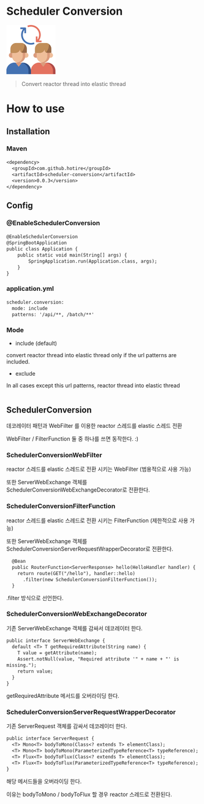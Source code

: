 # Scheduler Conversion

![conversion](/doc/img/conversion_128.png)

> Convert reactor thread into elastic thread

# How to use 

## Installation

### Maven

```
<dependency>
  <groupId>com.github.hotire</groupId>
  <artifactId>scheduler-conversion</artifactId>
  <version>0.0.3</version>
</dependency>
```

## Config

### @EnableSchedulerConversion

```
@EnableSchedulerConversion
@SpringBootApplication
public class Application {
    public static void main(String[] args) {
        SpringApplication.run(Application.class, args);
    }
}

```

### application.yml

```
scheduler.conversion:
  mode: include
  patterns: '/api/**, /batch/**'
```

### Mode

- include (default)

convert reactor thread into elastic thread only if the url patterns are included.

- exclude

In all cases except this url patterns, reactor thread into elastic thread


```
```

## SchedulerConversion

데코레이터 패턴과 WebFilter 를 이용한 reactor 스레드를 elastic 스레드 전환 

WebFilter / FilterFunction 둘 중 하나를 쓰면 동작한다. :)


### SchedulerConversionWebFilter

reactor 스레드를 elastic 스레드로 전환 시키는 WebFilter (범용적으로 사용 가능)

또한 ServerWebExchange 객체를 SchedulerConversionWebExchangeDecorator로 전환한다.

### SchedulerConversionFilterFunction

reactor 스레드를 elastic 스레드로 전환 시키는 FilterFunction (제한적으로 사용 가능)

또한 ServerWebExchange 객체를 SchedulerConversionServerRequestWrapperDecorator로 전환한다.

~~~
  @Bean
  public RouterFunction<ServerResponse> hello(HelloHandler handler) {
    return route(GET("/hello"), handler::hello)
      .filter(new SchedulerConversionFilterFunction());
  }
~~~

.filter 방식으로 선언한다.

### SchedulerConversionWebExchangeDecorator

기존 ServerWebExchange 객체를 감싸서 데코레이터 한다.

```
public interface ServerWebExchange {
  default <T> T getRequiredAttribute(String name) {
    T value = getAttribute(name);
    Assert.notNull(value, "Required attribute '" + name + "' is missing.");
    return value;
  }
}
```
getRequiredAttribute 메서드를 오버라이딩 한다.


### SchedulerConversionServerRequestWrapperDecorator

기존 ServerRequest 객체를 감싸서 데코레이터 한다.

```
public interface ServerRequest {
  <T> Mono<T> bodyToMono(Class<? extends T> elementClass);
  <T> Mono<T> bodyToMono(ParameterizedTypeReference<T> typeReference);
  <T> Flux<T> bodyToFlux(Class<? extends T> elementClass);
  <T> Flux<T> bodyToFlux(ParameterizedTypeReference<T> typeReference);
}

```

해당 메서드들을 오버라이딩 한다.

이유는 bodyToMono / bodyToFlux 할 경우 reactor 스레드로 전환된다.


